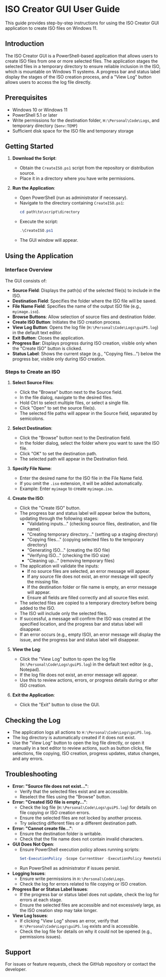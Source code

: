 # ISO Creator GUI User Guide

This guide provides step-by-step instructions for using the ISO Creator GUI application to create ISO files on Windows 11.

## Introduction

The ISO Creator GUI is a PowerShell-based application that allows users to create ISO files from one or more selected files. The application stages the selected files in a temporary directory to ensure reliable inclusion in the ISO, which is mountable on Windows 11 systems. A progress bar and status label display the stages of the ISO creation process, and a "View Log" button allows users to access the log file directly.

## Prerequisites

- Windows 10 or Windows 11
- PowerShell 5.1 or later
- Write permissions for the destination folder, `H:\Personal\Code\Logs`, and temporary directory (`$env:TEMP`)
- Sufficient disk space for the ISO file and temporary storage

## Getting Started

1. **Download the Script**:
   - Obtain the `CreateISO.ps1` script from the repository or distribution source.
   - Place it in a directory where you have write permissions.

2. **Run the Application**:
   - Open PowerShell (run as administrator if necessary).
   - Navigate to the directory containing `CreateISO.ps1`:
     ```powershell
     cd path\to\script\directory
     ```
   - Execute the script:
     ```powershell
     .\CreateISO.ps1
     ```
   - The GUI window will appear.

## Using the Application

### Interface Overview

The GUI consists of:
- **Source Field**: Displays the path(s) of the selected file(s) to include in the ISO.
- **Destination Field**: Specifies the folder where the ISO file will be saved.
- **File Name Field**: Specifies the name of the output ISO file (e.g., `myimage.iso`).
- **Browse Buttons**: Allow selection of source files and destination folder.
- **Create ISO Button**: Initiates the ISO creation process.
- **View Log Button**: Opens the log file (`H:\Personal\Code\Logs\guiPS.log`) in the default text editor.
- **Exit Button**: Closes the application.
- **Progress Bar**: Displays progress during ISO creation, visible only when the "Create ISO" button is clicked.
- **Status Label**: Shows the current stage (e.g., "Copying files...") below the progress bar, visible only during ISO creation.

### Steps to Create an ISO

1. **Select Source Files**:
   - Click the "Browse" button next to the Source field.
   - In the file dialog, navigate to the desired files.
   - Hold Ctrl to select multiple files, or select a single file.
   - Click "Open" to set the source file(s).
   - The selected file paths will appear in the Source field, separated by semicolons.

2. **Select Destination**:
   - Click the "Browse" button next to the Destination field.
   - In the folder dialog, select the folder where you want to save the ISO file.
   - Click "OK" to set the destination path.
   - The selected path will appear in the Destination field.

3. **Specify File Name**:
   - Enter the desired name for the ISO file in the File Name field.
   - If you omit the `.iso` extension, it will be added automatically.
   - Example: Enter `myimage` to create `myimage.iso`.

4. **Create the ISO**:
   - Click the "Create ISO" button.
   - The progress bar and status label will appear below the buttons, updating through the following stages:
     - "Validating inputs..." (checking source files, destination, and file name)
     - "Creating temporary directory..." (setting up a staging directory)
     - "Copying files..." (copying selected files to the temporary directory)
     - "Generating ISO..." (creating the ISO file)
     - "Verifying ISO..." (checking the ISO size)
     - "Cleaning up..." (removing temporary files)
   - The application will validate the inputs:
     - If no source files are selected, an error message will appear.
     - If any source file does not exist, an error message will specify the missing file.
     - If the destination folder or file name is empty, an error message will appear.
     - Ensure all fields are filled correctly and all source files exist.
   - The selected files are copied to a temporary directory before being added to the ISO.
   - The ISO will include only the selected files.
   - If successful, a message will confirm the ISO was created at the specified location, and the progress bar and status label will disappear.
   - If an error occurs (e.g., empty ISO), an error message will display the issue, and the progress bar and status label will disappear.

5. **View the Log**:
   - Click the "View Log" button to open the log file (`H:\Personal\Code\Logs\guiPS.log`) in the default text editor (e.g., Notepad).
   - If the log file does not exist, an error message will appear.
   - Use this to review actions, errors, or progress details during or after ISO creation.

6. **Exit the Application**:
   - Click the "Exit" button to close the GUI.

## Checking the Log

- The application logs all actions to `H:\Personal\Code\Logs\guiPS.log`.
- The log directory is automatically created if it does not exist.
- Use the "View Log" button to open the log file directly, or open it manually in a text editor to review actions, such as button clicks, file selections, file copying, ISO creation, progress updates, status changes, and any errors.

## Troubleshooting

- **Error: "Source file does not exist..."**:
  - Verify that the selected files exist and are accessible.
  - Reselect the files using the "Browse" button.
- **Error: "Created ISO file is empty..."**:
  - Check the log file (`H:\Personal\Code\Logs\guiPS.log`) for details on file copying or ISO creation errors.
  - Ensure the selected files are not locked by another process.
  - Try selecting different files or a different destination path.
- **Error: "Cannot create file..."**:
  - Ensure the destination folder is writable.
  - Check that the file name does not contain invalid characters.
- **GUI Does Not Open**:
  - Ensure PowerShell execution policy allows running scripts:
    ```powershell
    Set-ExecutionPolicy -Scope CurrentUser -ExecutionPolicy RemoteSigned
    ```
  - Run PowerShell as administrator if issues persist.
- **Logging Issues**:
  - Ensure write permissions in `H:\Personal\Code\Logs`.
  - Check the log for errors related to file copying or ISO creation.
- **Progress Bar or Status Label Issues**:
  - If the progress bar or status label does not update, check the log for errors at each stage.
  - Ensure the selected files are accessible and not excessively large, as the ISO creation step may take longer.
- **View Log Issues**:
  - If clicking "View Log" shows an error, verify that `H:\Personal\Code\Logs\guiPS.log` exists and is accessible.
  - Check the log file for details on why it could not be opened (e.g., permissions issues).

## Support

For issues or feature requests, check the GitHub repository or contact the developer.
